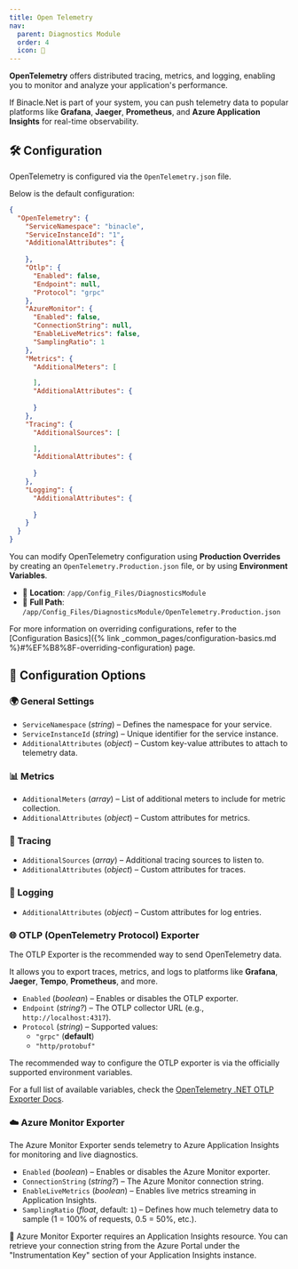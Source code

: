 ```yaml
---
title: Open Telemetry
nav:
  parent: Diagnostics Module
  order: 4
  icon: 📡
---
```


**OpenTelemetry** offers distributed tracing, metrics, and logging, enabling you to monitor and
analyze your application's performance.

If Binacle.Net is part of your system, you can push telemetry data to popular platforms like
**Grafana**, **Jaeger**, **Prometheus**, and **Azure Application Insights** for real-time observability.

## 🛠️ Configuration
OpenTelemetry is configured via the `OpenTelemetry.json` file.

Below is the default configuration:

```json
{
  "OpenTelemetry": {
    "ServiceNamespace": "binacle",
    "ServiceInstanceId": "1",
    "AdditionalAttributes": {
      
    },
    "Otlp": {
      "Enabled": false,
      "Endpoint": null,
      "Protocol": "grpc"
    },
    "AzureMonitor": {
      "Enabled": false,
      "ConnectionString": null,
      "EnableLiveMetrics": false,
      "SamplingRatio": 1
    },
    "Metrics": {
      "AdditionalMeters": [

      ],
      "AdditionalAttributes": {
        
      }
    },
    "Tracing": {
      "AdditionalSources": [

      ],
      "AdditionalAttributes": {
        
      }
    },
    "Logging": {
      "AdditionalAttributes": {
        
      }
    }
  }
}
```

You can modify OpenTelemetry configuration using **Production Overrides** by creating an
`OpenTelemetry.Production.json` file, or by using **Environment Variables**.

- 📁 **Location**: `/app/Config_Files/DiagnosticsModule`
- 📌 **Full Path**: `/app/Config_Files/DiagnosticsModule/OpenTelemetry.Production.json`

For more information on overriding configurations, refer to the
[Configuration Basics]({% link _common_pages/configuration-basics.md %}#%EF%B8%8F-overriding-configuration) page.

## 🔧 Configuration Options

### 🌍 General Settings
- `ServiceNamespace` (_string_) – Defines the namespace for your service.
- `ServiceInstanceId` (_string_) – Unique identifier for the service instance.
- `AdditionalAttributes` (_object_) – Custom key-value attributes to attach to telemetry data.
### 📊 Metrics
- `AdditionalMeters` (_array_) – List of additional meters to include for metric collection.
- `AdditionalAttributes` (_object_) – Custom attributes for metrics.
### 🎯 Tracing
- `AdditionalSources` (_array_) – Additional tracing sources to listen to.
- `AdditionalAttributes` (_object_) – Custom attributes for traces.
### 📜 Logging
- `AdditionalAttributes` (_object_) – Custom attributes for log entries.

### 🌐 OTLP (OpenTelemetry Protocol) Exporter
The OTLP Exporter is the recommended way to send OpenTelemetry data.

It allows you to export traces, metrics, and logs to platforms like
**Grafana**, **Jaeger**, **Tempo**, **Prometheus**, and more.

- `Enabled` (_boolean_) – Enables or disables the OTLP exporter.
- `Endpoint` (_string?_) – The OTLP collector URL (e.g., `http://localhost:4317`).
- `Protocol` (_string_) – Supported values:
    - `"grpc"` (__default__)
    - `"http/protobuf"`

The recommended way to configure the OTLP exporter is via the officially supported environment variables.

For a full list of available variables, check the [OpenTelemetry .NET OTLP Exporter Docs](https://github.com/open-telemetry/opentelemetry-dotnet/blob/main/src/OpenTelemetry.Exporter.OpenTelemetryProtocol/README.md#environment-variables).


### ☁️ Azure Monitor Exporter
The Azure Monitor Exporter sends telemetry to Azure Application Insights for monitoring and live diagnostics.

- `Enabled` (_boolean_) – Enables or disables the Azure Monitor exporter.
- `ConnectionString` (_string?_) – The Azure Monitor connection string.
- `EnableLiveMetrics` (_boolean_) – Enables live metrics streaming in Application Insights.
- `SamplingRatio` (_float_, default: `1`) – Defines how much telemetry data to sample
  (1 = 100% of requests, 0.5 = 50%, etc.).

🔹 Azure Monitor Exporter requires an Application Insights resource.
You can retrieve your connection string from the Azure Portal under the "Instrumentation Key"
section of your Application Insights instance.
